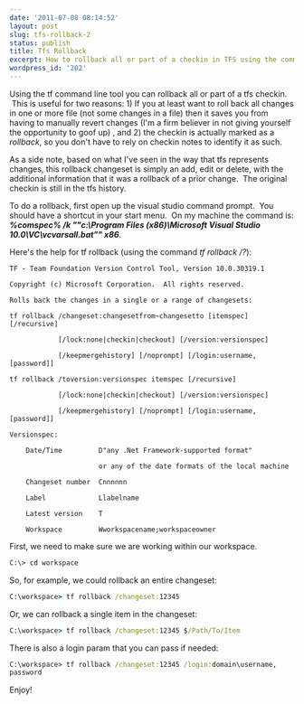 ```yaml
---
date: '2011-07-08 08:14:52'
layout: post
slug: tfs-rollback-2
status: publish
title: Tfs Rollback
excerpt: How to rollback all or part of a checkin in TFS using the commandline tool.
wordpress_id: '202'
---
```


Using the tf command line tool you can rollback all or part of a tfs checkin.  This is useful for two reasons: 1) If you at least want to roll back all changes in one or more file (not some changes in a file) then it saves you from having to manually revert changes (I'm a firm believer in not giving yourself the opportunity to goof up) , and 2) the checkin is actually marked as a _rollback_, so you don't have to rely on checkin notes to identify it as such.

As a side note, based on what I've seen in the way that tfs represents changes, this rollback changeset is simply an add, edit or delete, with the additional information that it was a rollback of a prior change.  The original checkin is still in the tfs history.

To do a rollback, first open up the visual studio command prompt.  You should have a shortcut in your start menu.  On my machine the command is: _**%comspec% /k ""c:\Program Files (x86)\Microsoft Visual Studio 10.0\VC\vcvarsall.bat"" x86**_.

Here's the help for tf rollback (using the command _tf rollback /?_):

```
TF - Team Foundation Version Control Tool, Version 10.0.30319.1

Copyright (c) Microsoft Corporation.  All rights reserved.

Rolls back the changes in a single or a range of changesets:

tf rollback /changeset:changesetfrom~changesetto [itemspec] [/recursive]

            [/lock:none|checkin|checkout] [/version:versionspec]

            [/keepmergehistory] [/noprompt] [/login:username,[password]]

tf rollback /toversion:versionspec itemspec [/recursive]

            [/lock:none|checkin|checkout] [/version:versionspec]

            [/keepmergehistory] [/noprompt] [/login:username,[password]]

Versionspec:

    Date/Time         D"any .Net Framework-supported format"

                      or any of the date formats of the local machine

    Changeset number  Cnnnnnn

    Label             Llabelname

    Latest version    T

    Workspace         Wworkspacename;workspaceowner
```

First, we need to make sure we are working within our workspace.

```bat
C:\> cd workspace
```

So, for example, we could rollback an entire changeset:

```bat
C:\workspace> tf rollback /changeset:12345
```
Or, we can rollback a single item in the changeset:

```bat
C:\workspace> tf rollback /changeset:12345 $/Path/To/Item
```

There is also a login param that you can pass if needed:

```bat
C:\workspace> tf rollback /changeset:12345 /login:domain\username,
password
```

Enjoy!
